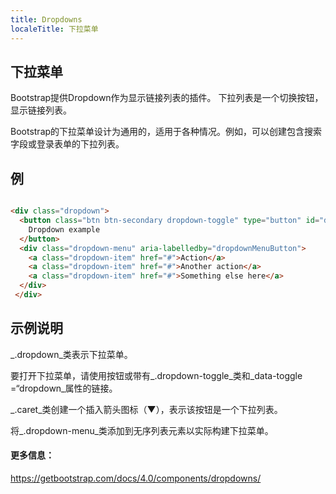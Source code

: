 ```yaml
---
title: Dropdowns
localeTitle: 下拉菜单
---
```

## 下拉菜单

Bootstrap提供Dropdown作为显示链接列表的插件。 下拉列表是一个切换按钮，显示链接列表。

Bootstrap的下拉菜单设计为通用的，适用于各种情况。例如，可以创建包含搜索字段或登录表单的下拉列表。

## 例

```html

<div class="dropdown"> 
  <button class="btn btn-secondary dropdown-toggle" type="button" id="dropdownMenuButton" data-toggle="dropdown" aria-haspopup="true" aria-expanded="false"> 
    Dropdown example 
  </button> 
  <div class="dropdown-menu" aria-labelledby="dropdownMenuButton"> 
    <a class="dropdown-item" href="#">Action</a> 
    <a class="dropdown-item" href="#">Another action</a> 
    <a class="dropdown-item" href="#">Something else here</a> 
  </div> 
 </div> 
```

## 示例说明

_.dropdown_类表示下拉菜单。

要打开下拉菜单，请使用按钮或带有_.dropdown-toggle_类和_data-toggle =“dropdown_属性的链接。

_.caret_类创建一个插入箭头图标（▼），表示该按钮是一个下拉列表。

将_.dropdown-menu_类添加到无序列表元素以实际构建下拉菜单。

#### 更多信息：

https://getbootstrap.com/docs/4.0/components/dropdowns/